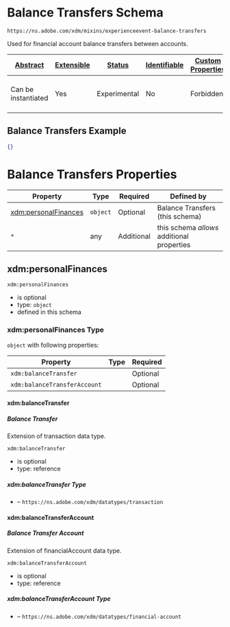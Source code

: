 
# Balance Transfers Schema

```
https://ns.adobe.com/xdm/mixins/experienceevent-balance-transfers
```

Used for financial account balance transfers between accounts.

| [Abstract](../../../abstract.md) | [Extensible](../../../extensions.md) | [Status](../../../status.md) | [Identifiable](../../../id.md) | [Custom Properties](../../../extensions.md) | [Additional Properties](../../../extensions.md) | Defined In |
|----------------------------------|--------------------------------------|------------------------------|--------------------------------|---------------------------------------------|-------------------------------------------------|------------|
| Can be instantiated | Yes | Experimental | No | Forbidden | Permitted | [mixins/experience-event/experienceevent-balance-transfers.schema.json](mixins/experience-event/experienceevent-balance-transfers.schema.json) |

## Balance Transfers Example
```json
{}
```

# Balance Transfers Properties

| Property | Type | Required | Defined by |
|----------|------|----------|------------|
| [xdm:personalFinances](#xdmpersonalfinances) | `object` | Optional | Balance Transfers (this schema) |
| `*` | any | Additional | this schema *allows* additional properties |

## xdm:personalFinances


`xdm:personalFinances`
* is optional
* type: `object`
* defined in this schema

### xdm:personalFinances Type


`object` with following properties:


| Property | Type | Required |
|----------|------|----------|
| `xdm:balanceTransfer`|  | Optional |
| `xdm:balanceTransferAccount`|  | Optional |



#### xdm:balanceTransfer
##### Balance Transfer

Extension of transaction data type.

`xdm:balanceTransfer`
* is optional
* type: reference

##### xdm:balanceTransfer Type


* []() – `https://ns.adobe.com/xdm/datatypes/transaction`







#### xdm:balanceTransferAccount
##### Balance Transfer Account

Extension of financialAccount data type.

`xdm:balanceTransferAccount`
* is optional
* type: reference

##### xdm:balanceTransferAccount Type


* []() – `https://ns.adobe.com/xdm/datatypes/financial-account`









